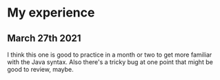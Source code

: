# My experience
## March 27th 2021
I think this one is good to practice in a month or two to get more familiar with the Java syntax. Also there's a 
tricky bug at one point that might be good to review, maybe.